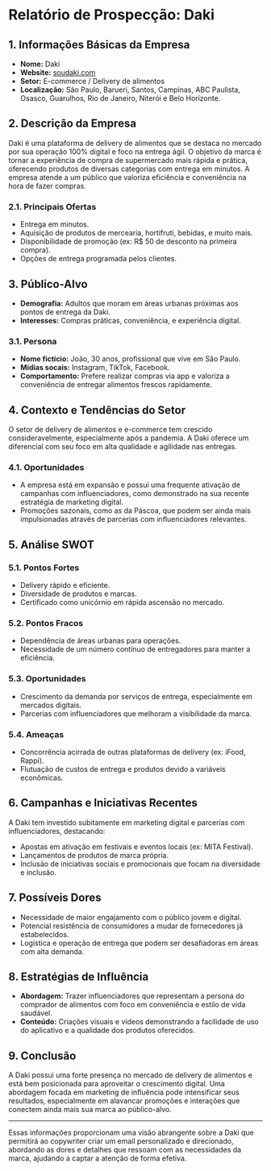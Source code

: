 # Relatório de Prospecção: Daki

## 1. Informações Básicas da Empresa
- **Nome:** Daki
- **Website:** [soudaki.com](http://www.soudaki.com/)
- **Setor:** E-commerce / Delivery de alimentos
- **Localização:** São Paulo, Barueri, Santos, Campinas, ABC Paulista, Osasco, Guarulhos, Rio de Janeiro, Niterói e Belo Horizonte.
  
## 2. Descrição da Empresa
Daki é uma plataforma de delivery de alimentos que se destaca no mercado por sua operação 100% digital e foco na entrega ágil. O objetivo da marca é tornar a experiência de compra de supermercado mais rápida e prática, oferecendo produtos de diversas categorias com entrega em minutos. A empresa atende a um público que valoriza eficiência e conveniência na hora de fazer compras.

### 2.1. Principais Ofertas
- Entrega em minutos.
- Aquisição de produtos de mercearia, hortifruti, bebidas, e muito mais.
- Disponibilidade de promoção (ex: R$ 50 de desconto na primeira compra).
- Opções de entrega programada pelos clientes.

## 3. Público-Alvo
- **Demografia:** Adultos que moram em áreas urbanas próximas aos pontos de entrega da Daki.
- **Interesses:** Compras práticas, conveniência, e experiência digital.
  
### 3.1. Persona
- **Nome fictício:** João, 30 anos, profissional que vive em São Paulo.
- **Mídias socais:** Instagram, TikTok, Facebook.
- **Comportamento:** Prefere realizar compras via app e valoriza a conveniência de entregar alimentos frescos rapidamente.

## 4. Contexto e Tendências do Setor
O setor de delivery de alimentos e e-commerce tem crescido consideravelmente, especialmente após a pandemia. A Daki oferece um diferencial com seu foco em alta qualidade e agilidade nas entregas. 

### 4.1. Oportunidades
- A empresa está em expansão e possui uma frequente ativação de campanhas com influenciadores, como demonstrado na sua recente estratégia de marketing digital.
- Promoções sazonais, como as da Páscoa, que podem ser ainda mais impulsionadas através de parcerias com influenciadores relevantes.

## 5. Análise SWOT
### 5.1. Pontos Fortes
- Delivery rápido e eficiente.
- Diversidade de produtos e marcas.
- Certificado como unicórnio em rápida ascensão no mercado.

### 5.2. Pontos Fracos
- Dependência de áreas urbanas para operações.
- Necessidade de um número contínuo de entregadores para manter a eficiência.

### 5.3. Oportunidades
- Crescimento da demanda por serviços de entrega, especialmente em mercados digitais.
- Parcerias com influenciadores que melhoram a visibilidade da marca.

### 5.4. Ameaças
- Concorrência acirrada de outras plataformas de delivery (ex: iFood, Rappi).
- Flutuação de custos de entrega e produtos devido a variáveis econômicas.

## 6. Campanhas e Iniciativas Recentes
A Daki tem investido subitamente em marketing digital e parcerias com influenciadores, destacando:
- Apostas em ativação em festivais e eventos locais (ex: MITA Festival).
- Lançamentos de produtos de marca própria.
- Inclusão de iniciativas sociais e promocionais que focam na diversidade e inclusão.

## 7. Possíveis Dores
- Necessidade de maior engajamento com o público jovem e digital.
- Potencial resistência de consumidores a mudar de fornecedores já estabelecidos.
- Logística e operação de entrega que podem ser desafiadoras em áreas com alta demanda.

## 8. Estratégias de Influência
- **Abordagem:** Trazer influenciadores que representam a persona do comprador de alimentos com foco em conveniência e estilo de vida saudável.
- **Conteúdo:** Criações visuais e vídeos demonstrando a facilidade de uso do aplicativo e a qualidade dos produtos oferecidos.

## 9. Conclusão
A Daki possui uma forte presença no mercado de delivery de alimentos e está bem posicionada para aproveitar o crescimento digital. Uma abordagem focada em marketing de influência pode intensificar seus resultados, especialmente em alavancar promoções e interações que conectem ainda mais sua marca ao público-alvo.

---

Essas informações proporcionam uma visão abrangente sobre a Daki que permitirá ao copywriter criar um email personalizado e direcionado, abordando as dores e detalhes que ressoam com as necessidades da marca, ajudando a captar a atenção de forma efetiva.